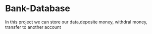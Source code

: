 # Bank-Database

In this project we can store our data,deposite money, withdral money, transfer to another account

